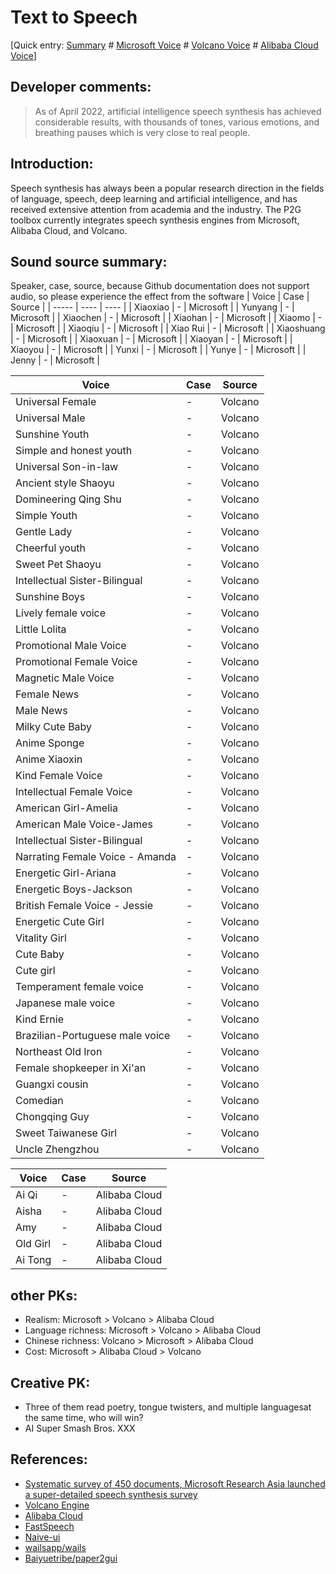 # Text to Speech

[Quick entry: [Summary](readme.md) # [Microsoft Voice](microsoft_tts.md) # [Volcano Voice](huoshan_tts.md) # [Alibaba Cloud Voice](aliyun_tts.md)]

## Developer comments:
> As of April 2022, artificial intelligence speech synthesis has achieved considerable results, with thousands of tones, various emotions, and breathing pauses which is very close to real people.

## Introduction:
Speech synthesis has always been a popular research direction in the fields of language, speech, deep learning and artificial intelligence, and has received extensive attention from academia and the industry. The P2G toolbox currently integrates speech synthesis engines from Microsoft, Alibaba Cloud, and Volcano.

## Sound source summary:

Speaker, case, source, because Github documentation does not support audio, so please experience the effect from the software
| Voice | Case | Source |
| ----- | ---- | ---- |
| Xiaoxiao | - | Microsoft |
| Yunyang | - | Microsoft |
| Xiaochen | - | Microsoft |
| Xiaohan | - | Microsoft |
| Xiaomo | - | Microsoft |
| Xiaoqiu | - | Microsoft |
| Xiao Rui | - | Microsoft |
| Xiaoshuang | - | Microsoft |
| Xiaoxuan | - | Microsoft |
| Xiaoyan | - | Microsoft |
| Xiaoyou | - | Microsoft |
| Yunxi | - | Microsoft |
| Yunye | - | Microsoft |
| Jenny | - | Microsoft |


| Voice | Case | Source |
| ---------------- | ---- | ---- |
| Universal Female | - | Volcano |
| Universal Male | - | Volcano |
| Sunshine Youth | - | Volcano |
| Simple and honest youth | - | Volcano |
| Universal Son-in-law | - | Volcano |
| Ancient style Shaoyu | - | Volcano |
| Domineering Qing Shu | - | Volcano |
| Simple Youth | - | Volcano |
| Gentle Lady | - | Volcano |
| Cheerful youth | - | Volcano |
| Sweet Pet Shaoyu | - | Volcano |
| Intellectual Sister-Bilingual | - | Volcano |
| Sunshine Boys | - | Volcano |
| Lively female voice | - | Volcano |
| Little Lolita | - | Volcano |
| Promotional Male Voice | - | Volcano |
| Promotional Female Voice | - | Volcano |
| Magnetic Male Voice | - | Volcano |
| Female News | - | Volcano |
| Male News | - | Volcano |
| Milky Cute Baby | - | Volcano |
| Anime Sponge | - | Volcano |
| Anime Xiaoxin | - | Volcano |
| Kind Female Voice | - | Volcano |
| Intellectual Female Voice | - | Volcano |
| American Girl-Amelia | - | Volcano |
| American Male Voice-James | - | Volcano |
| Intellectual Sister-Bilingual | - | Volcano |
| Narrating Female Voice - Amanda | - | Volcano |
| Energetic Girl-Ariana | - | Volcano |
| Energetic Boys-Jackson | - | Volcano |
| British Female Voice - Jessie | - | Volcano |
| Energetic Cute Girl | - | Volcano |
| Vitality Girl | - | Volcano |
| Cute Baby | - | Volcano |
| Cute girl | - | Volcano |
| Temperament female voice | - | Volcano |
| Japanese male voice | - | Volcano |
| Kind Ernie | - | Volcano |
| Brazilian-Portuguese male voice | - | Volcano |
| Northeast Old Iron | - | Volcano |
| Female shopkeeper in Xi'an | - | Volcano |
| Guangxi cousin | - | Volcano |
| Comedian | - | Volcano |
| Chongqing Guy | - | Volcano |
| Sweet Taiwanese Girl | - | Volcano |
| Uncle Zhengzhou | - | Volcano |


| Voice | Case | Source |
| ---- | ---- | ------ |
| Ai Qi | - | Alibaba Cloud |
| Aisha | - | Alibaba Cloud |
| Amy | - | Alibaba Cloud |
| Old Girl | - | Alibaba Cloud |
| Ai Tong | - | Alibaba Cloud |

## other PKs:

- Realism: Microsoft > Volcano > Alibaba Cloud
- Language richness: Microsoft > Volcano > Alibaba Cloud
- Chinese richness: Volcano > Microsoft > Alibaba Cloud
- Cost: Microsoft > Alibaba Cloud > Volcano

## Creative PK:

- Three of them read poetry, tongue twisters, and multiple languages ​​at the same time, who will win?
- AI Super Smash Bros. XXX

## References:

- [Systematic survey of 450 documents, Microsoft Research Asia launched a super-detailed speech synthesis survey](https://www.msra.cn/zh-cn/news/features/neural-speech-synthesis-survey)
- [Volcano Engine](https://www.volcengine.com/)
- [Alibaba Cloud](https://ai.aliyun.com/nls/tts)
- [FastSpeech](https://www.msra.cn/zh-cn/news/features/fastspeech2)
- [Naive-ui](https://www.naiveui.com/zh-CN/os-theme)
- [wailsapp/wails](https://github.com/wailsapp/wails)
- [Baiyuetribe/paper2gui](https://github.com/Baiyuetribe/paper2gui)
